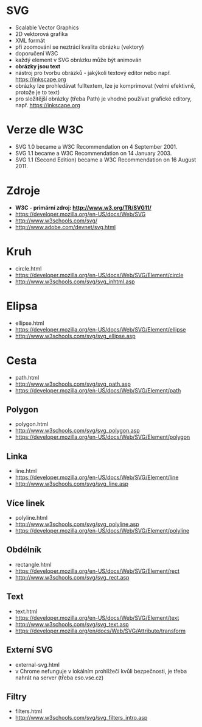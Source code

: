 # SVG

* Scalable Vector Graphics
* 2D vektorová grafika
* XML formát
* při zoomování se neztrácí kvalita obrázku (vektory)
* doporučení W3C
* každý element v SVG obrázku může být animován
* **obrázky jsou text**
* nástroj pro tvorbu obrázků - jakýkoli textový editor nebo např. https://inkscape.org
* obrázky lze prohledávat fulltextem, lze je komprimovat (velmi efektivně, protože je to text)
* pro složitější obrázky (třeba Path) je vhodné používat grafické editory, např. https://inkscape.org


# Verze dle W3C

* SVG 1.0 became a W3C Recommendation on 4 September 2001.
* SVG 1.1 became a W3C Recommendation on 14 January 2003.
* SVG 1.1 (Second Edition) became a W3C Recommendation on 16 August 2011.


# Zdroje

* **W3C - primární zdroj: http://www.w3.org/TR/SVG11/**
* https://developer.mozilla.org/en-US/docs/Web/SVG
* http://www.w3schools.com/svg/
* http://www.adobe.com/devnet/svg.html

# Kruh

* circle.html
* https://developer.mozilla.org/en-US/docs/Web/SVG/Element/circle
* http://www.w3schools.com/svg/svg_inhtml.asp


# Elipsa

* ellipse.html
* https://developer.mozilla.org/en-US/docs/Web/SVG/Element/ellipse
* http://www.w3schools.com/svg/svg_ellipse.asp

# Cesta

* path.html
* http://www.w3schools.com/svg/svg_path.asp
* https://developer.mozilla.org/en-US/docs/Web/SVG/Element/path
		
## Polygon

* polygon.html
* http://www.w3schools.com/svg/svg_polygon.asp
* https://developer.mozilla.org/en-US/docs/Web/SVG/Element/polygon


## Linka

* line.html
* https://developer.mozilla.org/en-US/docs/Web/SVG/Element/line
* http://www.w3schools.com/svg/svg_line.asp

## Více linek

* polyline.html
* http://www.w3schools.com/svg/svg_polyline.asp
* https://developer.mozilla.org/en-US/docs/Web/SVG/Element/polyline

## Obdélník

* rectangle.html
* https://developer.mozilla.org/en-US/docs/Web/SVG/Element/rect
* http://www.w3schools.com/svg/svg_rect.asp
	
## Text

* text.html
* https://developer.mozilla.org/en-US/docs/Web/SVG/Element/text
* http://www.w3schools.com/svg/svg_text.asp
* https://developer.mozilla.org/en/docs/Web/SVG/Attribute/transform

## Externí SVG

* external-svg.html
* v Chrome nefunguje v lokálním prohlížeči kvůli bezpečnosti, je třeba nahrát na server (třeba eso.vse.cz)


## Filtry

* filters.html
* http://www.w3schools.com/svg/svg_filters_intro.asp




